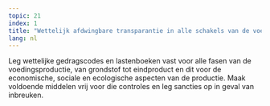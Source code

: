 ```yaml
---
topic: 21
index: 1
title: "Wettelijk afdwingbare transparantie in alle schakels van de voedselketen. "
lang: nl
---
```

Leg wettelijke gedragscodes en lastenboeken vast voor alle fasen van de
voedingsproductie, van grondstof tot eindproduct en dit voor de economische,
sociale en ecologische aspecten van de productie. Maak voldoende middelen vrij
voor die controles en leg sancties op in geval van inbreuken.
